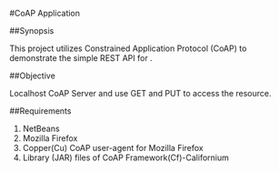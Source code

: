#CoAP Application

##Synopsis
<p>This project utilizes Constrained Application Protocol (CoAP) to demonstrate the simple REST API for .</p>

##Objective
<p>Localhost CoAP Server and use GET and PUT to access the resource.</p>

##Requirements
1. NetBeans
2. Mozilla Firefox
3. Copper(Cu) CoAP user-agent for Mozilla Firefox
4. Library (JAR) files of CoAP Framework(Cf)-Californium

##
